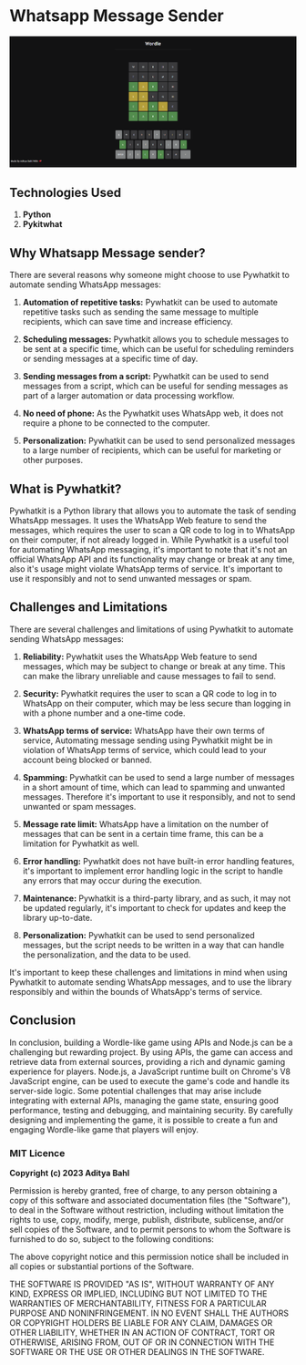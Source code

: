 # Whatsapp Message Sender

![image](https://github.com/AdityaBahl/Wordle-Game/blob/main/sample.png)

## Technologies Used

1. **Python**
2. **Pykitwhat**

## Why Whatsapp Message sender?

There are several reasons why someone might choose to use Pywhatkit to automate sending WhatsApp messages:

1. **Automation of repetitive tasks:** Pywhatkit can be used to automate repetitive tasks such as sending the same message to multiple recipients, which can save time and increase efficiency.

2. **Scheduling messages:** Pywhatkit allows you to schedule messages to be sent at a specific time, which can be useful for scheduling reminders or sending messages at a specific time of day.

3. **Sending messages from a script:** Pywhatkit can be used to send messages from a script, which can be useful for sending messages as part of a larger automation or data processing workflow.

4. **No need of phone:** As the Pywhatkit uses WhatsApp web, it does not require a phone to be connected to the computer.

5. **Personalization:** Pywhatkit can be used to send personalized messages to a large number of recipients, which can be useful for marketing or other purposes.

## What is Pywhatkit?

Pywhatkit is a Python library that allows you to automate the task of sending WhatsApp messages. It uses the WhatsApp Web feature to send the messages, which requires the user to scan a QR code to log in to WhatsApp on their computer, if not already logged in.
While Pywhatkit is a useful tool for automating WhatsApp messaging, it's important to note that it's not an official WhatsApp API and its functionality may change or break at any time, also it's usage might violate WhatsApp terms of service. It's important to use it responsibly and not to send unwanted messages or spam.

## Challenges and Limitations

There are several challenges and limitations of using Pywhatkit to automate sending WhatsApp messages:

1. **Reliability:** Pywhatkit uses the WhatsApp Web feature to send messages, which may be subject to change or break at any time. This can make the library unreliable and cause messages to fail to send.

2. **Security:** Pywhatkit requires the user to scan a QR code to log in to WhatsApp on their computer, which may be less secure than logging in with a phone number and a one-time code.

3. **WhatsApp terms of service:** WhatsApp have their own terms of service, Automating message sending using Pywhatkit might be in violation of WhatsApp terms of service, which could lead to your account being blocked or banned.

4. **Spamming:** Pywhatkit can be used to send a large number of messages in a short amount of time, which can lead to spamming and unwanted messages. Therefore it's important to use it responsibly, and not to send unwanted or spam messages.

5. **Message rate limit:** WhatsApp have a limitation on the number of messages that can be sent in a certain time frame, this can be a limitation for Pywhatkit as well.

6. **Error handling:** Pywhatkit does not have built-in error handling features, it's important to implement error handling logic in the script to handle any errors that may occur during the execution.

7. **Maintenance:** Pywhatkit is a third-party library, and as such, it may not be updated regularly, it's important to check for updates and keep the library up-to-date.

8. **Personalization:** Pywhatkit can be used to send personalized messages, but the script needs to be written in a way that can handle the personalization, and the data to be used.

It's important to keep these challenges and limitations in mind when using Pywhatkit to automate sending WhatsApp messages, and to use the library responsibly and within the bounds of WhatsApp's terms of service.

## Conclusion

In conclusion, building a Wordle-like game using APIs and Node.js can be a challenging but rewarding project. By using APIs, the game can access and retrieve data from external sources, providing a rich and dynamic gaming experience for players. Node.js, a JavaScript runtime built on Chrome's V8 JavaScript engine, can be used to execute the game's code and handle its server-side logic. Some potential challenges that may arise include integrating with external APIs, managing the game state, ensuring good performance, testing and debugging, and maintaining security. By carefully designing and implementing the game, it is possible to create a fun and engaging Wordle-like game that players will enjoy.

### MIT Licence

**Copyright (c) 2023 Aditya Bahl**

Permission is hereby granted, free of charge, to any person obtaining a copy of this software and associated documentation files (the "Software"), to deal in the Software without restriction, including without limitation the rights to use, copy, modify, merge, publish, distribute, sublicense, and/or sell copies of the Software, and to permit persons to whom the Software is furnished to do so, subject to the following conditions:

The above copyright notice and this permission notice shall be included in all copies or substantial portions of the Software.

THE SOFTWARE IS PROVIDED "AS IS", WITHOUT WARRANTY OF ANY KIND, EXPRESS OR IMPLIED, INCLUDING BUT NOT LIMITED TO THE WARRANTIES OF MERCHANTABILITY, FITNESS FOR A PARTICULAR PURPOSE AND NONINFRINGEMENT. IN NO EVENT SHALL THE AUTHORS OR COPYRIGHT HOLDERS BE LIABLE FOR ANY CLAIM, DAMAGES OR OTHER LIABILITY, WHETHER IN AN ACTION OF CONTRACT, TORT OR OTHERWISE, ARISING FROM, OUT OF OR IN CONNECTION WITH THE SOFTWARE OR THE USE OR OTHER DEALINGS IN THE SOFTWARE.
